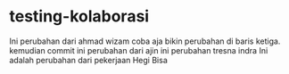 # testing-kolaborasi


Ini perubahan dari ahmad wizam
coba aja bikin perubahan di baris ketiga. kemudian commit
ini perubahan dari ajin
ini perubahan tresna indra
Ini adalah perubahan dari pekerjaan Hegi Bisa
